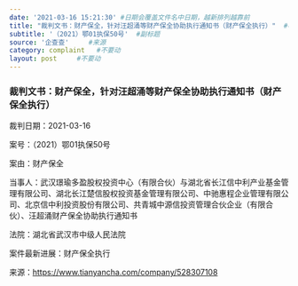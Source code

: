 ```yaml
---
date: '2021-03-16 15:21:30' #日期会覆盖文件名中日期，越新排列越靠前
title: "裁判文书：财产保全，针对汪超涌等财产保全协助执行通知书（财产保全执行）"  #标题
subtitle: '（2021）鄂01执保50号'  #副标题
source: '企查查'     #来源
category: complaint   #不要动
layout: post     #不要动
---
```


### 裁判文书：财产保全，针对汪超涌等财产保全协助执行通知书（财产保全执行）

裁判日期：2021-03-16

案号：（2021）鄂01执保50号

案由：财产保全

当事人：武汉璟瑜多盈股权投资中心（有限合伙）与湖北省长江信中利产业基金管理有限公司、湖北长江楚信股权投资基金管理有限公司、中驰惠程企业管理有限公司、北京信中利投资股份有限公司、共青城中源信投资管理合伙企业（有限合伙）、汪超涌财产保全协助执行通知书

法院：湖北省武汉市中级人民法院

案件最新进展：财产保全执行


来源：https://www.tianyancha.com/company/528307108
